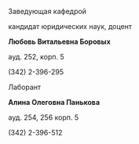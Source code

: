 Заведующая кафедрой
   

 кандидат юридических наук, доцент
   

**Любовь Витальевна Боровых** 
  

 ауд. 252, корп. 5
   

 (342) 2-396-295
   

  

  

  

  

 Лаборант
   

**Алина Олеговна Панькова** 
  

 ауд. 254, 256 корп. 5
   


  
 

  

 (342) 2-396-512